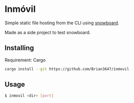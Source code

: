 # Inmóvil

Simple static file hosting from the CLI using [snowboard](https://github.com/snowboard).

Made as a side project to test snowboard.

## Installing

Requirement: Cargo

```sh
cargo install --git https://github.com/Brian3647/inmovil
```

## Usage

```sh
$ inmovil <dir> [port]
```
